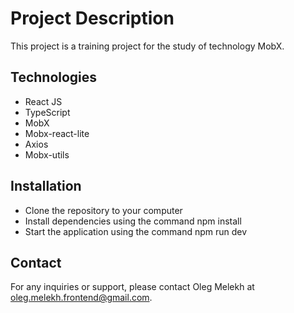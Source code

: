 # Project Description

This project is a training project for the study of technology MobX.

## Technologies

- React JS
- TypeScript
- MobX
- Mobx-react-lite
- Axios
- Mobx-utils

## Installation

- Clone the repository to your computer
- Install dependencies using the command npm install
- Start the application using the command npm run dev

## Contact

For any inquiries or support, please contact Oleg Melekh at oleg.melekh.frontend@gmail.com.


